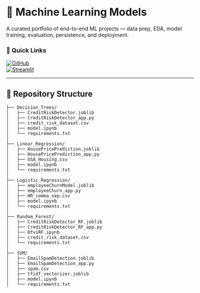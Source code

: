 # 🤖 Machine Learning Models 

A curated portfolio of end-to-end ML projects — data prep, EDA, model training, evaluation, persistence, and deployment.

### 🔗 Quick Links
[![GitHub](https://img.shields.io/badge/GitHub-Repo-black?logo=github)](https://github.com/tanishkahupta-19/ML-models)<br>
[![Streamlit](https://img.shields.io/badge/Live%20Demo-Streamlit-FF4B4B?logo=streamlit&logoColor=white)](https://share.streamlit.io/user/tanishkagupta-19)

---

## 📂 Repository Structure
```text
├── Decision_Trees/
│   ├── CreditRiskDetector.joblib
│   ├── CreditRiskDetector_app.py
│   ├── credit_risk_dataset.csv
│   ├── model.ipynb
│   └── requirements.txt
│
├── Linear_Regression/
│   ├── HousePricePrediction.joblib
│   ├── HousePricePrediction_app.py
│   ├── USA_Housing.csv
│   ├── model.ipynb
│   └── requirements.txt
│
├── Logistic_Regression/
│   ├── employeeChurnModel.joblib
│   ├── employeeChurn_app.py
│   ├── HR_comma_sep.csv
│   ├── model.ipynb
│   └── requirements.txt
│
├── Random_Forest/
│   ├── CreditRiskDetector_RF.joblib
│   ├── CreditRiskDetector_RF_app.py
│   ├── DfvsRF.ipynb
│   ├── credit_risk_dataset.csv
│   └── requirements.txt
│
├── SVM/
│   ├── EmailSpamDetection.joblib
│   ├── EmailSpamDetection_app.py
│   ├── spam.csv
│   ├── tfidf_vectorizer.joblib
│   ├── model.ipynb
│   └── requirements.txt
